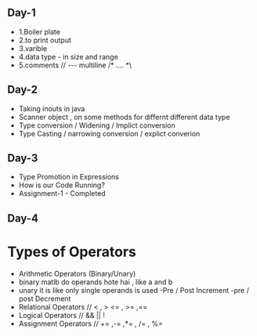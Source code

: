 
## Day-1 

- 1.Boiler plate 
- 2.to print output 
- 3.varible 
- 4.data type - in size and range 
- 5.comments   // --- multiline /*  ....  *\



 ## Day-2
- Taking inouts in java
- Scanner object , on some methods for differnt different data type 
- Type conversion / Widening / Implict conversion 
- Type Casting  / narrowing  conversion / explict converion


## Day-3
 - Type Promotion in Expressions
 - How is our Code Running?
 - Assignment-1 - Completed 

 ## Day-4
#  Types of Operators 

-   Arithmetic Operators (Binary/Unary) 
- binary matlb  do operands hote hai , like a and b  
-  unary  it is like only single operands is used 
-Pre / Post Increment
-pre / post Decrement
-   Relational Operators // < , > <= , >= ,==
-   Logical Operators // && || ! 
-   Assignment Operators // +=  ,-= ,*= , /= , %=
